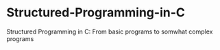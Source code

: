 # Structured-Programming-in-C
Structured Programming in C:
From basic programs to somwhat complex programs
